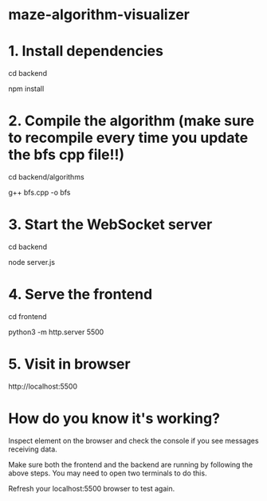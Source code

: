 # maze-algorithm-visualizer

# 1. Install dependencies
cd backend

npm install

# 2. Compile the algorithm (make sure to recompile every time you update the bfs cpp file!!)
cd backend/algorithms

g++ bfs.cpp -o bfs   

# 3. Start the WebSocket server
cd backend

node server.js

# 4. Serve the frontend
cd frontend

python3 -m http.server 5500

# 5. Visit in browser
http://localhost:5500

# How do you know it's working?
Inspect element on the browser and check the console if you see messages receiving data.

Make sure both the frontend and the backend are running by following the above steps. You may need to open two terminals to do this.

Refresh your localhost:5500 browser to test again.
